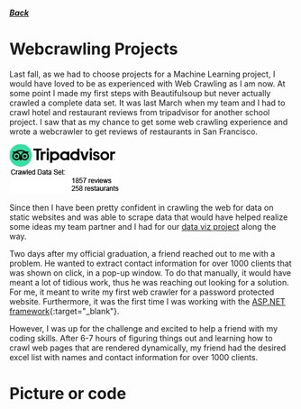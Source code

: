 ##### [Back](index#projects)
# Webcrawling Projects

Last fall, as we had to choose projects for a Machine Learning project, I would have loved to be as experienced with Web Crawling as I am now. At some point I made my first steps with Beautifulsoup but never actually crawled a complete data set. It was last March when my team and I had to crawl hotel and restaurant reviews from tripadvisor for another school project. I saw that as my chance to get some web crawling experience and wrote a webcrawler to get reviews of restaurants in San Francisco. 

<img src="images/Thumbnail_Tripadvisor.png">




Since then I have been pretty confident in crawling the web for data on static websites and was able to scrape data that would have helped realize some ideas my team partner and I had for our [data viz project](startupFunding) along the way. 

Two days after my official graduation, a friend reached out to me with a problem. He wanted to extract contact information for over 1000 clients that was shown on click, in a pop-up window. To do that manually, it would have meant a lot of tidious work, thus he was reaching out looking for a solution. For me, it meant to write my first web crawler for a password protected website. Furthermore, it was the first time I was working with the [ASP.NET framework](https://en.wikipedia.org/wiki/ASP.NET){:target="_blank"}.

However, I was up for the challenge and excited to help a friend with my coding skills. After 6-7 hours of figuring things out and learning how to crawl web pages that are rendered dynamically, my friend had the desired excel list with names and contact information for over 1000 clients.


# Picture or code

